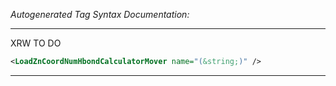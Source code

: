 _Autogenerated Tag Syntax Documentation:_

---
XRW TO DO

```xml
<LoadZnCoordNumHbondCalculatorMover name="(&string;)" />
```



---

